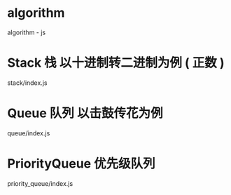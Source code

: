 # algorithm
algorithm - js

# Stack 栈 以十进制转二进制为例 ( 正数 )
stack/index.js

# Queue 队列 以击鼓传花为例
queue/index.js

# PriorityQueue 优先级队列
priority_queue/index.js